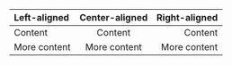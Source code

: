 | Left-aligned | Center-aligned | Right-aligned |
| :----------- | :------------: | ------------: |
| Content      |   Content      |      Content  |
| More content |   More content |  More content |
